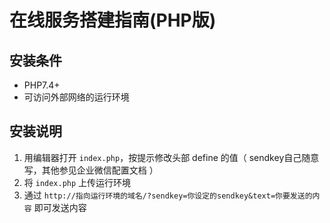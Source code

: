 # 在线服务搭建指南(PHP版)

## 安装条件

- PHP7.4+
- 可访问外部网络的运行环境

## 安装说明

1. 用编辑器打开 `index.php`，按提示修改头部 define 的值（ sendkey自己随意写，其他参见企业微信配置文档 ）
2. 将 `index.php` 上传运行环境
3. 通过 `http://指向运行环境的域名/?sendkey=你设定的sendkey&text=你要发送的内容` 即可发送内容
